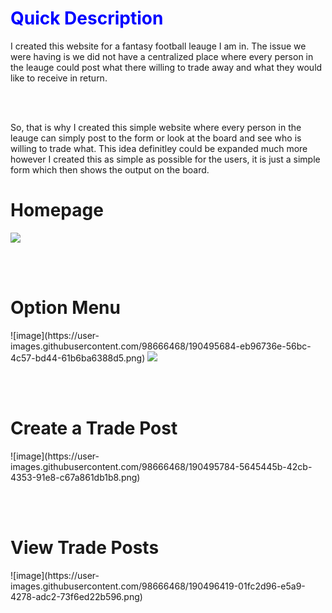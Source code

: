 <h1 style="color:blue">Quick Description</h1>
<div>I created this website for a fantasy football leauge I am in. The issue we were having is we did not have a centralized place where every person in the leauge could post what there willing to trade away and what they would like to receive in return. </div>

<br></br>

<div>So, that is why I created this simple website where every person in the leauge can simply post to the form or look at the board and see who is willing to trade what. This idea definitley could be expanded much more however I created this as simple as possible for the users, it is just a simple form which then shows the output on the board.</div>



<h1>Homepage</h1>

<img src="https://user-images.githubusercontent.com/98666468/190495598-d601999c-da50-45cb-8b32-1ac73da8c793.png"></img>


<br></br>

<h1>Option Menu</h1>
![image](https://user-images.githubusercontent.com/98666468/190495684-eb96736e-56bc-4c57-bd44-61b6ba6388d5.png)
<img src="[https://user-images.githubusercontent.com/98666468/190495598-d601999c-da50-45cb-8b32-1ac73da8c793.png](https://user-images.githubusercontent.com/98666468/190495684-eb96736e-56bc-4c57-bd44-61b6ba6388d5.png)"></img>

<br></br>

<h1>Create a Trade Post</h1>
![image](https://user-images.githubusercontent.com/98666468/190495784-5645445b-42cb-4353-91e8-c67a861db1b8.png)

<br></br>

<h1>View Trade Posts</h1>
![image](https://user-images.githubusercontent.com/98666468/190496419-01fc2d96-e5a9-4278-adc2-73f6ed22b596.png)
